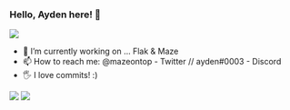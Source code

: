 ### Hello, Ayden here! 👋
<img src="https://camo.githubusercontent.com/95604fb0e202fbab149121b7c01d2705485917e3632433d10740f8235dd30fd4/68747470733a2f2f692e696d6775722e636f6d2f344d37495777502e676966">

 - 🔭 I’m currently working on ... Flak & Maze
 - 📫 How to reach me: @mazeontop - Twitter // ayden#0003 - Discord
 - 🖐 I love commits! :) 
<img src="https://camo.githubusercontent.com/95604fb0e202fbab149121b7c01d2705485917e3632433d10740f8235dd30fd4/68747470733a2f2f692e696d6775722e636f6d2f344d37495777502e676966">
<img src="https://github-readme-stats.vercel.app/api?username=mazeontop&&show_icons=true&title_color=000000&icon_color=000000&text_color=000000&bg_color=FFFFFF">
